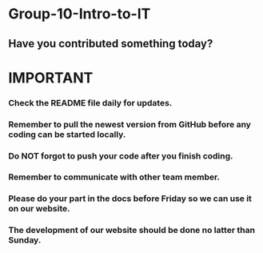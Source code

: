 # Group-10-Intro-to-IT

## Have you contributed something today?
#
# IMPORTANT
### Check the README file daily for updates.
### Remember to pull the newest version from GitHub before any coding can be started locally.
### Do NOT forgot to push your code after you finish coding.
### Remember to communicate with other team member.
### Please do your part in the docs before Friday so we can use it on our website.
### The development of our website should be done no latter than Sunday.
